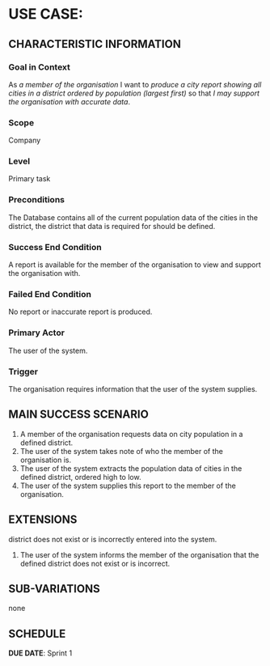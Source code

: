 # USE CASE: <number> <the name should be the goal as a short active verb phrase>

## CHARACTERISTIC INFORMATION

### Goal in Context

As *a member of the organisation* I want to *produce a city report showing all cities in a district ordered by population (largest first)* so that *I may support the organisation with accurate data*.

### Scope

Company

### Level

Primary task

### Preconditions

The Database contains all of the current population data of the cities in the district, the district that data is required for should be defined.

### Success End Condition

A report is available for the member of the organisation to view and support the organisation with.

### Failed End Condition

No report or inaccurate report is produced.

### Primary Actor

The user of the system.

### Trigger

The organisation requires information that the user of the system supplies.

## MAIN SUCCESS SCENARIO

1. A member of the organisation requests data on city population in a defined district.
2. The user of the system takes note of who the member of the organisation is.
3. The user of the system extracts the population data of cities in the defined district, ordered high to low.
4. The user of the system supplies this report to the member of the organisation.

## EXTENSIONS

district does not exist or is incorrectly entered into the system.

1. The user of the system informs the member of the organisation that the defined district does not exist or is incorrect.

## SUB-VARIATIONS

none

## SCHEDULE

**DUE DATE**: Sprint 1